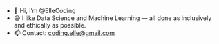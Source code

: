 - 👋 Hi, I’m @ElleCoding
- 😄 I like Data Science and Machine Learning — all done as inclusively and ethically as possible.
- 📫 Contact: coding.elle@gmail.com

<!---
ElleCoding/ElleCoding is a ✨ special ✨ repository because its `README.md` (this file) appears on your GitHub profile.
You can click the Preview link to take a look at your changes.
--->
